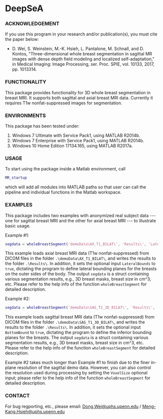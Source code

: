 # DeepSeA
### ACKNOWLEDGEMENT
If you use this program in your research and/or publication(s), you must cite the paper below:
	
- D. Wei, S. Weinstein, M.-K. Hsieh, L. Pantalone, M. Schnall, and D. Kontos, "Three-dimensional whole breast segmentation in sagittal MR images with dense depth field modeling and localized self-adaptation," in Medical Imaging: Image Processing, ser. Proc. SPIE, vol. 10133, 2017, pp. 1013314.

### FUNCTIONALITY
This package provides functionality for 3D whole breast segmentation in breast MRI. It supports both sagittal and axial breast MRI data. Currently it requires T1w nonfat-suppressed images for segmentation.

### ENVIRONMENTS
This package has been tested under:
1. Windows 7 Ultimate with Service Pack1, using MATLAB R2014b.
2. Windows 7 Enterprise with Service Pack1, using MATLAB R2014b.
3. Windows 10 Home Edition 17134.165, using MATLAB R2017a.

### USAGE
To start using the package inside a Matlab environment, call
	
```matlab
MR_startup
```

which will add all modules into MATLAB paths so that user can call the pipeline and individual functions in the Matlab workspace.

### EXAMPLES
This package includes two examples with anonymized real subject data --- one for sagittal breast MRI and the other for axial breast MRI --- to illustrate basic usage.

Example #1:

```matlab 
segdata = wholeBreastSegment('demoData\AX_T1_BILAT\', 'Results\', 'LateralBounds', true)
```

This example loads axial breast MRI data (T1w nonfat-suppressed) from DICOM files in the folder ```.\demoData\AX_T1_BILAT\```, and writes the results to the folder ```.\Results\```. In addition, it sets the optional input ```LateralBounds``` to ```true```, dictating the program to define lateral bounding planes for the breasts on the outer sides of the body. The output ```segdata``` is a struct containing various segmentation results, e.g., 3D breast masks, breast size in cm^3, etc. Please refer to the help info of the function ```wholeBreastSegment``` for detailed description.

Example #2:

```matlab
segdata = wholeBreastSegment('demoData\SAG_T1_3D_BILAT\', 'Results\', 'BottomBound', true)
```
This example loads sagittal breast MRI data (T1w nonfat-suppressed) from DICOM files in the folder ```.\demoData\SAG_T1_3D_BILAT\```, and writes the results to the folder ```.\Results\```. In addition, it sets the optional input ```BottomBound``` to ```true```, dictating the program to define the inferior bounding planes for the breasts. The output ```segdata``` is a struct containing various segmentation results, e.g., 3D breast masks, breast size in cm^3, etc. Please refer to the help info of the function ```wholeBreastSegment``` for detailed description.

Example #2 takes much longer than Example #1 to finish due to the finer in-plane resolution of the sagittal demo data. However, you can also control the resolution used during processing by setting the ```VoxelSize``` optional input; please refer to the help info of the function ```wholeBreastSegment``` for detailed description.
	
### CONTACT
For bug regporting, etc., please email:
Dong.Wei@uphs.upenn.edu / Meng-Kang.Hsieh@uphs.upenn.edu
